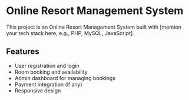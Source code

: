 # Online Resort Management System

This project is an Online Resort Management System built with [mention your tech stack here, e.g., PHP, MySQL, JavaScript].

## Features

- User registration and login
- Room booking and availability
- Admin dashboard for managing bookings
- Payment integration (if any)
- Responsive design
